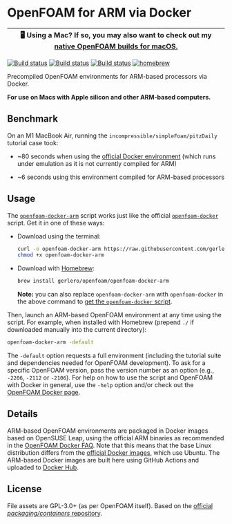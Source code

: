 # OpenFOAM for ARM via Docker

| 🖥  Using a Mac? If so, you may also want to check out my [native OpenFOAM builds for macOS.](https://github.com/gerlero/openfoam-app) |
| ---- |

[![Build status](https://img.shields.io/github/actions/workflow/status/gerlero/openfoam-docker-arm/build-push.yml?branch=v2206&label=v2206)](https://github.com/gerlero/openfoam-docker-arm/tree/v2206)
[![Build status](https://img.shields.io/github/actions/workflow/status/gerlero/openfoam-docker-arm/build-push.yml?branch=v2112&label=v2112)](https://github.com/gerlero/openfoam-docker-arm/tree/v2112)
[![Build status](https://img.shields.io/github/actions/workflow/status/gerlero/openfoam-docker-arm/build-push.yml?branch=v2106&label=v2106)](https://github.com/gerlero/openfoam-docker-arm/tree/v2106)
[![homebrew](https://img.shields.io/badge/homebrew-gerlero%2Fopenfoam%2Fopenfoam--docker--arm-informational)](https://github.com/gerlero/homebrew-openfoam)

Precompiled OpenFOAM environments for ARM-based processors via Docker.

**For use on Macs with Apple silicon and other ARM-based computers.**

## Benchmark

On an M1 MacBook Air, running the `incompressible/simpleFoam/pitzDaily` tutorial case took:

* ~80 seconds when using the [official Docker environment](https://develop.openfoam.com/Development/openfoam/-/wikis/precompiled/docker) (which runs under emulation as it is not currently compiled for ARM)

* ~6 seconds using this environment compiled for ARM-based processors

## Usage

The [`openfoam-docker-arm`](openfoam-docker-arm) script works just like the official [`openfoam-docker`](https://develop.openfoam.com/packaging/containers/-/blob/main/openfoam-docker) script. Get it in one of these ways:

* Download using the terminal:

    ```sh
    curl -o openfoam-docker-arm https://raw.githubusercontent.com/gerlero/openfoam-docker-arm/main/openfoam-docker-arm
    chmod +x openfoam-docker-arm
    ```

* Download with [Homebrew](https://brew.sh):

    ```sh
    brew install gerlero/openfoam/openfoam-docker-arm
    ```

    **Note:** you can also replace `openfoam-docker-arm` with `openfoam-docker` in the above command to [get the `openfoam-docker` script](https://github.com/gerlero/homebrew-openfoam).

Then, launch an ARM-based OpenFOAM environment at any time using the script. For example, when installed with Homebrew (prepend `./` if downloaded manually into the current directory):

```sh
openfoam-docker-arm -default
```

The `-default` option requests a full environment (including the tutorial suite and dependencies needed for OpenFOAM development). To ask for a specific OpenFOAM version, pass the version number as an option (e.g., `-2206`, `-2112` or `-2106`). For help on how to use the script and OpenFOAM with Docker in general, use the `-help` option and/or check out the [OpenFOAM Docker page](https://develop.openfoam.com/Development/openfoam/-/wikis/precompiled/docker).

## Details

ARM-based OpenFOAM environments are packaged in Docker images based on OpenSUSE Leap, using the official ARM binaries as recommended in the [OpenFOAM Docker FAQ](https://develop.openfoam.com/Development/openfoam/-/wikis/precompiled/docker#frequently-asked-questions). Note that this means that the base Linux distribution differs from the [official Docker images](https://hub.docker.com/u/opencfd), which use Ubuntu. The ARM-based Docker images are built here using GitHub Actions and uploaded to [Docker Hub](https://hub.docker.com/u/gerlero/).

## License

File assets are GPL-3.0+ (as per OpenFOAM itself). Based on the [official _packaging/containers_ repository](https://develop.openfoam.com/packaging/containers).
